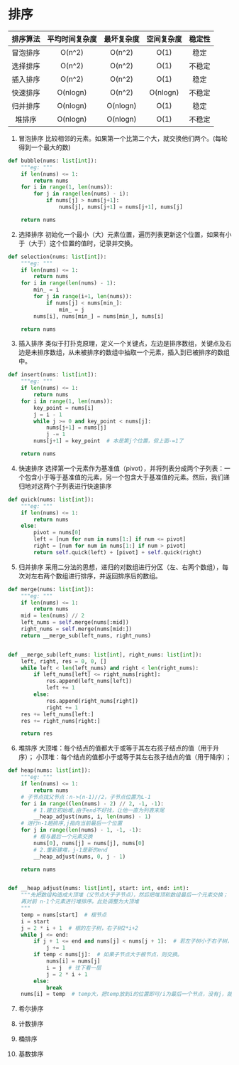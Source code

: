 # 排序

| 排序算法 | 平均时间复杂度 | 最坏复杂度 | 空间复杂度 | 稳定性 |
| :----: | :---------: | :------: | :------: | :---: |
| 冒泡排序 |   O(n^2)    |  O(n^2)  |  O(1)    |  稳定 |
| 选择排序 |   O(n^2)    |  O(n^2)  |  O(1)    | 不稳定 |
| 插入排序 |   O(n^2)    |  O(n^2)  |  O(1)    |  稳定 |
| 快速排序 |   O(nlogn)  |  O(n^2)  | O(nlogn) | 不稳定 |
| 归并排序 |   O(nlogn)  | O(nlogn) |  O(1)    |  稳定 |
| 堆排序  |   O(nlogn)  |  O(nlogn) | O(1)     | 不稳定 |


1. 冒泡排序
比较相邻的元素。如果第一个比第二个大，就交换他们两个。(每轮得到一个最大的数)
```python
def bubble(nums: list[int]):
    """eg: """
    if len(nums) <= 1:
        return nums
    for i in range(1, len(nums)):
        for j in range(len(nums) - i):
            if nums[j] > nums[j+1]:
                nums[j], nums[j+1] = nums[j+1], nums[j]

    return nums
```

2. 选择排序
初始化一个最小（大）元素位置，遍历列表更新这个位置，如果有小于（大于）这个位置的值时，记录并交换。

```python
def selection(nums: list[int]):
    """eg: """
    if len(nums) <= 1:
        return nums
    for i in range(len(nums) - 1):
        min_ = i
        for j in range(i+1, len(nums)):
            if nums[j] < nums[min_]:
                min_ = j
        nums[i], nums[min_] = nums[min_], nums[i]

    return nums
```

3. 插入排序
类似于打扑克原理，定义一个关键点，左边是排序数组，关键点及右边是未排序数组，从未被排序的数组中抽取一个元素，插入到已被排序的数组中。

```python
def insert(nums: list[int]):
    """eg: """
    if len(nums) <= 1:
        return nums
    for i in range(1, len(nums)):
        key_point = nums[i]
        j = i - 1
        while j >= 0 and key_point < nums[j]:
            nums[j+1] = nums[j]
            j -= 1
        nums[j+1] = key_point  # 本是第j个位置，但上面-=1了

    return nums
```

4. 快速排序
选择第一个元素作为基准值（pivot），并将列表分成两个子列表：一个包含小于等于基准值的元素，另一个包含大于基准值的元素。然后，我们递归地对这两个子列表进行快速排序

```python
def quick(nums: list[int]):
    """eg: """
    if len(nums) <= 1:
        return nums
    else:
        pivot = nums[0]
        left = [num for num in nums[1:] if num <= pivot]
        right = [num for num in nums[1:] if num > pivot]
        return self.quick(left) + [pivot] + self.quick(right)
```

5. 归并排序
采用二分法的思想，递归的对数组进行分区（左、右两个数组），每次对左右两个数组进行排序，并返回排序后的数组。

```python
def merge(nums: list[int]):
    """eg: """
    if len(nums) <= 1:
        return nums
    mid = len(nums) // 2
    left_nums = self.merge(nums[:mid])
    right_nums = self.merge(nums[mid:])
    return __merge_sub(left_nums, right_nums)


def __merge_sub(left_nums: list[int], right_nums: list[int]):
    left, right, res = 0, 0, []
    while left < len(left_nums) and right < len(right_nums):
        if left_nums[left] <= right_nums[right]:
            res.append(left_nums[left])
            left += 1
        else:
            res.append(right_nums[right])
            right += 1
    res += left_nums[left:]
    res += right_nums[right:]

    return res
```

6. 堆排序
大顶堆：每个结点的值都大于或等于其左右孩子结点的值（用于升序）；
小顶堆：每个结点的值都小于或等于其左右孩子结点的值（用于降序）；

```python
def heap(nums: list[int]):
    """eg: """
    if len(nums) <= 1:
        return nums
    # 子节点找父节点：n->(n-1)//2，子节点位置为L-1
    for i in range((len(nums) - 2) // 2, -1, -1):
        # 1.建立初始堆,由于end不好找，让他一直为列表末尾
        __heap_adjust(nums, i, len(nums) - 1)
    # 进行n-1趟排序,j指向当前最后一个位置
    for j in range(len(nums) - 1, -1, -1):
        # 根与最后一个元素交换
        nums[0], nums[j] = nums[j], nums[0]
        # 2.重新建堆，j-1是新的end
        __heap_adjust(nums, 0, j - 1)

    return nums


def __heap_adjust(nums: list[int], start: int, end: int):
    """先把数组构造成大顶堆（父节点大于子节点），然后把堆顶和数组最后一个元素交换；
    再对前 n-1个元素进行堆排序。此处调整为大顶堆
    """
    temp = nums[start]  # 根节点
    i = start
    j = 2 * i + 1  # 根的左子树，右子树2*i+2
    while j <= end:
        if j + 1 <= end and nums[j] < nums[j + 1]:  # 若左子树小于右子树，j指向右子树
            j += 1
        if temp < nums[j]:  # 如果子节点大于根节点，则交换。
            nums[i] = nums[j]
            i = j  # 往下看一层
            j = 2 * i + 1
        else:
            break
    nums[i] = temp  # temp大，把temp放到i的位置即可/i为最后一个节点，没有j，就需要把temp放到i位置
```

7. 希尔排序

8. 计数排序

9. 桶排序 

10. 基数排序